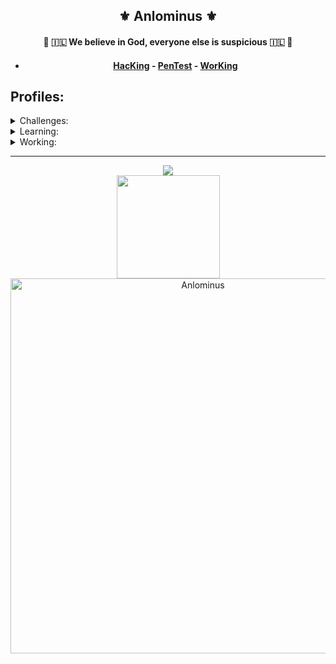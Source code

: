 <!-- <div align="center">

![image](https://user-images.githubusercontent.com/51442719/146544018-ce62fbbb-f481-422f-ba19-0ade2825cf57.png)

</div> -->

<h2 align="center">⚜️ Anlominus ⚜️</h2>

<h4 align="center">🔱 🇮🇱 We believe in God, everyone else is suspicious 🇮🇱 🔱</h4>

<h4 align="center">

 - [HacKing](https://github.com/Anlominus/HacKing) - [PenTest](https://github.com/Anlominus/PenTest) - [WorKing](https://github.com/Anlominus/WorKing)

</h4>


## Profiles:


<details>

 <summary>
Challenges: 
  </summary>
 
<h5> 

- <a href="https://tryhackme.com/p/Anlominus">Try Hack Me</a>  

- <a href="https://scs.hacking-lab.com/events">Hacking Lab</a> 

- <a href="https://hackerone.com/anlominus?type=user">HackerOne</a> 

- <a href="https://www.ctfsecurinets.com/users/3839">ctfsecurinets</a> 

- <a href="https://www.root-me.org/%E2%80%AAAnlominus?inc=info&lang=en">root-me</a>

- [LeetCode](https://leetcode.com/Anlominus/)
    
</h5>

</details>


<details>

 <summary>
Learning:
  </summary>
 <h5>

- <a href="https://docs.microsoft.com/en-us/users/anlominus/">Microsoft Learn</a> 
</h5>
</details>


<details>

 <summary>
Working:
  </summary>
 <h5>

- <p align="">GitHub: <a href="https://github.com/Cosmos-Labs/Cosmos-Labs">Cosmos Labs</a> - <a href="https://github.com/Cosmos-Labs/AnlominusKits">AnlominusKits<a/> - <a href="https://github.com/Cosmos-Labs/">Cosmos-Labs<a/></p>

- <p align="">CodePen: <a href="https://codepen.io/Anlominus">CodePen</a></p>
   
 
 </h5>
</details>

---
 
<p align="center"><a href="https://github.com/Anlominus">




<p align="center">

 <img src="https://github-readme-stats.vercel.app/api/top-langs/?username=Anlominus&layout=compact&theme=react&hide_border=true" />
 
 <br>
 <img height="165" src="https://github-readme-stats.vercel.app/api?username=Anlominus&show_icons=true&include_all_commits=true&theme=react&cache_seconds=3200&hide_border=true" /> 
  
 <img width="600em" align="center" src="https://github-readme-streak-stats.herokuapp.com/?user=Anlominus&theme=dark" alt="Anlominus" />

</p>
